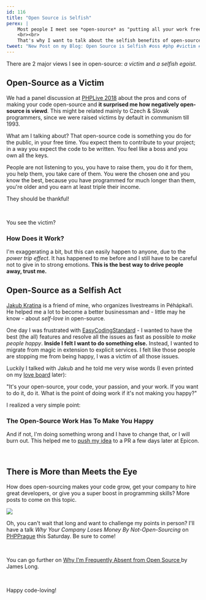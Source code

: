 ```yaml
---
id: 116
title: "Open Source is Selfish"
perex: |
    Most people I meet see *open-source* as "putting all your work free to the public". Do you think that I'd love it so much if that was the case?
    <br><br>
    That's why I want to talk about the selfish benefits of open-source, that come first, almost always, but just a few people can see them. And that *selfish open-source* is a good thing.
tweet: "New Post on my Blog: Open Source is Selfish #oss #php #victim #ego"
---
```


There are 2 major views I see in open-source: *a victim* and *a selfish egoist*.

## Open-Source as a Victim

We had a panel discussion at [PHPLive 2018](http://www.phplive.cz/)  about the pros and cons of making your code open-source and **it surprised me how negatively open-source is viewd**. This might be related mainly to Czech & Slovak programmers, since we were raised victims by default in communism till 1993.

What am I talking about? That open-source code is something you do for the public, in your free time. You expect them to contribute to your project; in a way you expect the code to be written. You feel like a boss and you own all the keys.

People are not listening to you, you have to raise them, you do it for them, you help them, you take care of them. You were the chosen one and you know the best, because you have programmed for much longer than them, you're older and you earn at least triple their income.

They should be thankful!

<br>

You see the victim?

### How Does it Work?

I'm exaggerating a bit, but this can easily happen to anyone, due to the *power trip effect*. It has happened to me before and I still have to be careful not to give in to strong emotions. **This is the best way to drive people away, trust me.**

## Open-Source as a Selfish Act

[Jakub Kratina](http://jakubkratina.cz/) is a friend of mine, who organizes livestreams in Péhápkaři. He helped me a lot to become a better businessman and - little may he know - about *self-love* in open-source.

One day I was frustrated with [EasyCodingStandard](https://github.com/symplify/easy-coding-standard/) - I wanted to have the best (the all) features and resolve all the issues as fast as possible *to make people happy*. **Inside I felt I want to do something else.** Instead, I wanted to migrate from magic in extension to explicit services. I felt like those people are stopping me from being happy, I was a victim of all those issues.

Luckily I talked with Jakub and he told me very wise words (I even printed on my [love board](https://www.danpink.com/pinkcast/) later):

"It's your open-source, your code, your passion, and your work. If you want to do it, do it. What is the point of doing work if it's not making you happy?"

I realized a very simple point:

### The Open-Source Work Has To Make You Happy

And if not, I'm doing something wrong and I have to change that, or I will burn out. This helped me to [push my idea](https://github.com/symplify/symplify/pull/660) to a PR a few days later at Epicon.

<br>

## There is More than Meets the Eye

How does open-sourcing makes your code grow, get your company to hire great developers, or give you a super boost in programming skills?
More posts to come on this topic.

<img src="https://pehapkari.cz/assets/images/conferences/prague-2018/logo.png" class="img-thumbnail">

Oh, you can't wait that long and want to challenge my points in person? I'll have a talk *Why Your Company Loses Money By Not-Open-Sourcing* on [PHPPrague](https://phpprague.cz) this Saturday. Be sure to come!

<br>

You can go further on [Why I'm Frequently Absent from Open Source
](https://jlongster.com/Why-Frequently-Absent-Open-Source) by James Long.

<br>

Happy code-loving!
